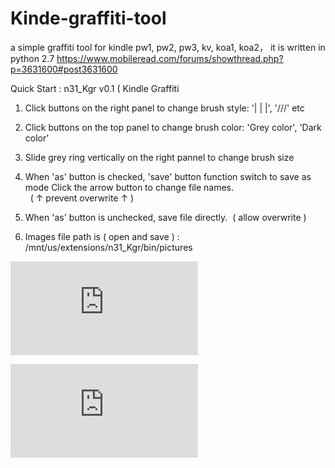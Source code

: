 # Kinde-graffiti-tool
a simple graffiti tool for kindle pw1, pw2, pw3, kv, koa1, koa2， it is written in python 2.7
https://www.mobileread.com/forums/showthread.php?p=3631600#post3631600



Quick Start :  n31_Kgr v0.1 ( Kindle Graffiti 
1. Click buttons on the right panel to change brush style:  '| | |',  '///'  etc


2. Click buttons on the top panel to change brush color: 'Grey color', 'Dark color'


3. Slide grey ring vertically on the right pannel to change brush size


4. When 'as' button is checked, 'save' button function switch to save as mode
    Click the arrow button to change file names.    
    ( ↑ prevent overwrite ↑ )
    

5. When 'as' button is unchecked, save file directly.  ( allow overwrite )


6. Images file path is ( open and save ) : /mnt/us/extensions/n31_Kgr/bin/pictures


![alt text](https://www.mobileread.com/forums/attachment.php?attachmentid=161018&d=1514474356)

![alt text](https://www.mobileread.com/forums/attachment.php?attachmentid=160990&d=1514381486)
